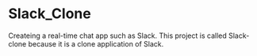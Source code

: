 # Slack_Clone


Createing a real-time chat app such as Slack. This project is called Slack-clone because it is a clone application of Slack.
